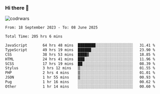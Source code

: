 ### Hi there 👋


![codrwars](https://www.codewars.com/users/rsschool_c9af20f58c35c696/badges/micro) 

<!--START_SECTION:waka-->

```txt
From: 18 September 2023 - To: 08 June 2025

Total Time: 205 hrs 6 mins

JavaScript       64 hrs 48 mins  ████████░░░░░░░░░░░░░░░░░   31.41 %
TypeScript       49 hrs 19 mins  ██████░░░░░░░░░░░░░░░░░░░   23.90 %
CSS              38 hrs 53 mins  ████▓░░░░░░░░░░░░░░░░░░░░   18.85 %
HTML             24 hrs 41 mins  ███░░░░░░░░░░░░░░░░░░░░░░   11.96 %
SCSS             17 hrs 19 mins  ██░░░░░░░░░░░░░░░░░░░░░░░   08.39 %
Stylus           3 hrs 12 mins   ▒░░░░░░░░░░░░░░░░░░░░░░░░   01.55 %
PHP              2 hrs 4 mins    ▒░░░░░░░░░░░░░░░░░░░░░░░░   01.01 %
JSON             1 hr 55 mins    ▒░░░░░░░░░░░░░░░░░░░░░░░░   00.93 %
Pug              1 hr 16 mins    ░░░░░░░░░░░░░░░░░░░░░░░░░   00.62 %
Other            1 hr 14 mins    ░░░░░░░░░░░░░░░░░░░░░░░░░   00.60 %
```

<!--END_SECTION:waka-->
